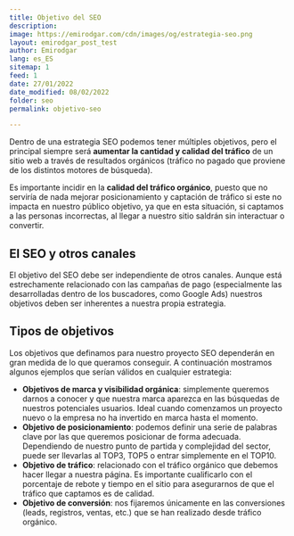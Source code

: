 ```yaml
---
title: Objetivo del SEO
description: 
image: https://emirodgar.com/cdn/images/og/estrategia-seo.png
layout: emirodgar_post_test
author: Emirodgar
lang: es_ES
sitemap: 1
feed: 1
date: 27/01/2022
date_modified: 08/02/2022
folder: seo
permalink: objetivo-seo

--- 
```


Dentro de una estrategia SEO podemos tener múltiples objetivos, pero el principal siempre será **aumentar la cantidad y calidad del tráfico** de un sitio web a través de resultados orgánicos (tráfico no pagado que proviene de los distintos motores de búsqueda).

Es importante incidir en la **calidad del tráfico orgánico**, puesto que no serviría de nada mejorar posicionamiento y captación de tráfico si este no impacta en nuestro público objetivo, ya que en esta situación, si captamos a las personas incorrectas, al llegar a nuestro sitio saldrán sin interactuar o convertir.

## El SEO y otros canales

El objetivo del SEO debe ser independiente de otros canales. Aunque está estrechamente relacionado con las campañas de pago (especialmente las desarrolladas dentro de los buscadores, como Google Ads) nuestros objetivos deben ser inherentes a nuestra propia estrategia.

## Tipos de objetivos

Los objetivos que definamos para nuestro proyecto SEO dependerán en gran medida de lo que queramos conseguir. A continuación mostramos algunos ejemplos que serían válidos en cualquier estrategia:

- **Objetivos de marca y visibilidad orgánica**: simplemente queremos darnos a conocer y que nuestra marca aparezca en las búsquedas de nuestros potenciales usuarios. Ideal cuando comenzamos un proyecto nuevo o la empresa no ha invertido en marca hasta el momento.
- **Objetivo de posicionamiento**: podemos definir una serie de palabras clave por las que queremos posicionar de forma adecuada. Dependiendo de nuestro punto de partida y complejidad del sector, puede ser llevarlas al TOP3, TOP5 o entrar simplemente en el TOP10.
- **Objetivo de tráfico**: relacionado con el tráfico orgánico que debemos hacer llegar a nuestra página. Es importante cualificarlo con el porcentaje de rebote y tiempo en el sitio para asegurarnos de que el tráfico que captamos es de calidad.
- **Objetivo de conversión**: nos fijaremos únicamente en las conversiones (leads, registros, ventas, etc.) que se han realizado desde tráfico orgánico.
<!--stackedit_data:
eyJoaXN0b3J5IjpbMzA5MTMxMTc2LC0xNzI3NjMyODc0LDEwND
c5OTIyOTVdfQ==
-->